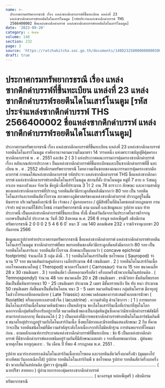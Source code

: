 ```yaml
---
name: >-
  ประกาศกรมทรัพยากรธรณี เรื่อง แหล่งซากดึกดำบรรพ์ที่ขึ้นทะเบียน แหล่งที่ 23
  แหล่งซากดึกดำบรรพ์รอยตีนไดโนเสาร์โนนตูม [รหัสประจำแหล่งซากดึกดำบรรพ์ THS
  2566400002 ชื่อแหล่งซากดึกดำบรรพ์ แหล่งซากดึกดำบรรพ์รอยตีนไดโนเสาร์โนนตูม]
date: '2023-09-20'
category: ง พิเศษ
volume: 140
section: 232
page: 3
source: 'https://ratchakitcha.soc.go.th/documents/140D232S0000000000300.pdf'
draft: true
---
```


# ประกาศกรมทรัพยากรธรณี เรื่อง แหล่งซากดึกดำบรรพ์ที่ขึ้นทะเบียน แหล่งที่ 23 แหล่งซากดึกดำบรรพ์รอยตีนไดโนเสาร์โนนตูม [รหัสประจำแหล่งซากดึกดำบรรพ์ THS 2566400002 ชื่อแหล่งซากดึกดำบรรพ์ แหล่งซากดึกดำบรรพ์รอยตีนไดโนเสาร์โนนตูม]

ประกาศกรมทรัพยากรธรณี เรื่อง แหล่งซากดึกดาบรรพ์ที่ขึ้นทะเบียน แหล่งที่ 23 แหล่งซากดึกดาบรรพ์รอยตีนไดโนเสาร์โนนตูม อาศัยอานาจตามความในมาตรา 14 วรรคหนึ่ง แห่งพระราชบัญญัติคุ้มครองซากดึกดาบรรพ์ พ . ศ . 2551 และข้อ 2 ( 3 ) แห่งประกาศคณะกรรมการคุ้มครองซากดึกดำบรรพ์ เรื่อง หลักเกณฑ์การประกาศ เ ป็นแหล่งซากดึกดำบรรพ์ที่ขึ้นทะเบียนและเป็นซากดึกดำบรรพ์ที่ขึ้ นทะเบียน พ . ศ . 2552 อธิบดีกรมทรัพยากรธรณี โดยความเห็นชอบของคณะกรรมการคุ้มครองซากดึกดาบรรพ์ กาหนดให้แหล่งซากดึกดาบรรพ์ รหัสประจา แหล่งซากดึกดำบรรพ์ THS ชื่อแหล่งซากดึกดาบรรพ์ แหล่งซากดึกดาบรรพ์รอยตีนไดโนเสาร์โนนตูม สถานที่ตั้ง บ้านโนนตูม หมู่ที่ 7 ตาบ ล วังชมภู อาเภอ หนองบัวแดง จังหวัด ชัยภูมิ เนื้อที่ประมาณ 3 ไร่ 2 งาน 74 ตารางวา ลักษณะ และความสาคัญของแหล่งซากดึกดาบรรพ์ที่ปรากฏ รอยตีนสัตว์มีกระดูกสันหลังมีมากกว่า 80 รอย เป็น รอยตีนไดโนเสาร์และรอยตีนสัตว์โบราณ สภาพทางภูมิศาสตร์ของแหล่งซากดึกดำบรรพ์ ปรากฏอยู่ในชั้นหินทราย บริเวณริมตลิ่งลาน้าชี ชื่อ เจ้าของ / ผู้ครอบครอง / ผู้มีสิทธิในที่ดินโดยชอบด้วยกฎหมาย กรมเจ้าท่า หน่วยงานที่ใช้ประโยชน์ กรมทรัพยากรธรณี ตาม แผนที่ และข้อมูลและ รูปถ่าย แนบ ท้ายประกาศนี้ เป็นแหล่งซากดึกดำบรรพ์ที่ขึ้นทะเบียน ทั้งนี้ ตั้งแต่วันถัดจากวันประกาศในราชกิจจานุเบกษาเป็นต้นไป ประกาศ ณ วันที่ 30 สิงหาคม พ.ศ. 256 6 อรนุช หล่อเพ็ญศรี อธิบดีกรมทรัพยากรธรณี 2 0 0 0 2 5 4 6 6 0 ้ หนา 3 ่ เลม 140 ตอนพิเศษ 232 ง ราชกิจจานุเบกษา 20 กันยายน 2566

ข้อมูลและรูปถ่ายท้ายประกาศกรมทรัพยากรธรณี ชื่อแหล่งซากดึกดําบรรพ์ แหล่งซากดึกดําบรรพ์รอยตีนไดโนเสาร์โนนตูม ซากดึกดําบรรพ์ที่พบ พบรอยตีนของสัตว์มีกระดูกสันหลังมีมากกว่า 80 รอย เป็นรอยตีนไดโนเสาร์และ รอยตีนสัตว์โบราณ ลักษณะเป็นแบบเว้า ( concave epichnial footprints) จําแนกได้ 3 กลุ่ม ดังนี้ . 1 ) รอยตีนไดโนเสาร์กินพืช ซอโรพอด ( Sauropod) จํานวน 17 รอย ขนาดเส้นผ่านศูนย์กลาง เฉลี่ยประมาณ 44 เซนติเมตร . 2 ) รอยตีนไดโนเสาร์กินเนื้อเทอโรพอดขนาดใหญ่ ( Theropod) พวกคาร์โนซอร์ ( Carnosaur) จํานวน 15 รอย ขนาดเฉลี่ย 28 x 30 เซนติเมตร . 3 ) รอยตีนสัตว์ เลื้อยคลานหรือสัตว์ ครึ่งบกครึ่งน้ําพวกเท็มโนสปอนดิล . ( Temnospondyl) จํานวน 48 รอย ขนาดเฉลี่ย 20 x 28 เซนติเมตร . ธรณีวิทยา ชั้นหินที่พบรอยตีนเป็นชั้นหินทรายหนา 10 - 25 เซนติเมตร ประมาณ 2 เมตร มีชั้นทรายแป้ง ปิด ทับ หนา ประมาณ 50 เซนติเมตร ถัดขึ้นมาเป็นชั้นหินโคลน หนา 3 - 5 เมตร หมวดหินน้ําพอง กลุ่มหินโคราช มีอายุอยู่ในช่วงไทรแอสซิกตอนปลาย ( Late Triassic) สภาพแวดล้อมของการสะสมตัวแบบธารน้ําพา ( fluviatile) หรือแบบทะเลสาบน้ําจืด ( lacustrine) . ความสําคัญ ด้านวิชาการ : ( 1 ) การพบรอยตีนไดโนเสาร์กินเนื้อในหมวดหินน้ําพอง เป็นหลักฐาน ของไดโนเสาร์กินเนื้อที่เก่าแก่ที่สุดในโลก นอกจากนี้กลุ่มหินที่รองรับอยู่ภายใต้ หมวดหินน้ําพองเป็นกลุ่มหินปูนซึ่งคาดว่ามีซากดึกดําบรรพ์ดัชนีที่สามารถบ่งบอกอายุ ที่แน่นอนได้ ( 2 ) เป็นแหล่งที่มีการพบซากดึกดําบรรพ์รอยตีนไดโนเสาร์ชนิดกินพื ช ขนาดใหญ่ปรากฎอยู่ร่วมกับไดโนเสาร์กินเนื้อ ซึ่งพบได้ยากและมีรอยตีนแสดงลักษณะ 2 กีบ ที่คาดว่าจะเป็น รอยตีนชนิดใหม่ที่มีความสําคัญระดับโลกเนื่องจากยังไม่มีหลักฐาน การค้นพบจากที่ไหนมาก่อน . ตามหลักเกณฑ์การประกาศแหล่งซากดึกดําบรรพ์ที่ขึ้นทะเบียน : ข้อ 6 เป็นแหล่งซากดึกดําบรรพ์ ที่มีซากดึกดําบรรพ์หลายชนิดอยู่ร่วมกันที่มีลักษณะแตกต่า ง จากที่เคยพบมาก่อน . ผู้ค้นพบ นายศุภโชค หาญกุดเลาะ . วัน เดือน ปี ที่พบ 4 กรกฎาคม พ.ศ. 2551 .

รูปถ่าย แนวร่องรอยทางเดินไดโนเสาร์กินเนื้อเทอโรพอด และรอยตีนสัตว์ครึ่งบกครึ่งน้ํา (มุมมองไปทางทิศตะวันออกเฉียงใต้) รูปถ่าย รอยตีนไดโนเสาร์กินพื ช ซอโรพอด รูปถ่าย รอยตีนสัตว์ครึ่งบกครึ่งน้ํา พวกเท็มโนสปอนดิล ผู้ตรวจ ผู้อนุมัติ ....................................................................... ( นายปรีชา สายทอง ) ผู้อํานวยการกองคุ้มครองซากดึกดําบรรพ์ ....................................................................... ( นางอรนุช หล่อเพ็ญศรี ) อธิบดีกรมทรัพยากรธรณี

